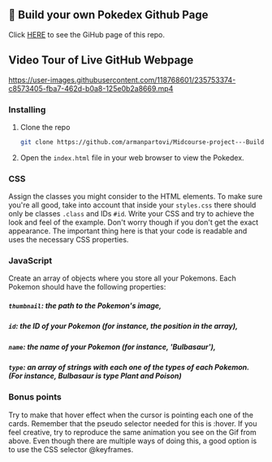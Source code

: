 ## 🚀 Build your own Pokedex Github Page

Click [HERE](https://devcodepush.github.io/Midcourse-project---Build-your-own-Pokedex/) to see the GiHub page of this repo.

## Video Tour of Live GitHub Webpage

https://user-images.githubusercontent.com/118768601/235753374-c8573405-fba7-462d-b0a8-125e0b2a8669.mp4


### Installing

1. Clone the repo

   ```sh
   git clone https://github.com/armanpartovi/Midcourse-project---Build-your-own-Pokedex.git

   ```

2. Open the `index.html` file in your web browser to view the Pokedex.

### CSS
Assign the classes you might consider to the HTML elements. To make sure you're all good, take into account that inside your `styles.css` there should only be classes `.class` and IDs `#id`. Write your CSS and try to achieve the look and feel of the example. Don't worry though if you don't get the exact appearance. The important thing here is that your code is readable and uses the necessary CSS properties.


### JavaScript
Create an array of objects where you store all your Pokemons. Each Pokemon should have the following properties:

##### `thumbnail`: the path to the Pokemon's image,
##### `id`: the ID of your Pokemon (for instance, the position in the array),
##### `name`: the name of your Pokemon (for instance, 'Bulbasaur'),
##### `type`: an array of strings with each one of the types of each Pokemon. (For instance, Bulbasaur is type Plant and Poison)


### Bonus points
Try to make that hover effect when the cursor is pointing each one of the cards. Remember that the pseudo selector needed for this is :hover.
If you feel creative, try to reproduce the same animation you see on the Gif from above. Even though there are multiple ways of doing this, a good option is to use the CSS selector @keyframes.
